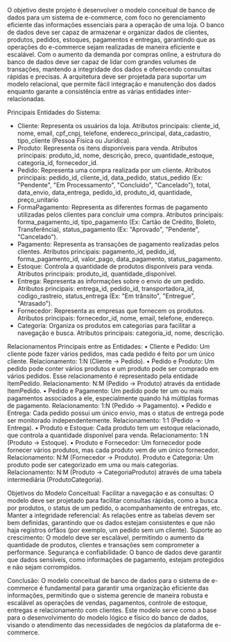 O objetivo deste projeto é desenvolver o modelo conceitual de banco de dados para um sistema de e-commerce, com foco no gerenciamento eficiente das informações essenciais para a operação de uma loja. O banco de dados deve ser capaz de armazenar e organizar dados de clientes, produtos, pedidos, estoques, pagamentos e entregas, garantindo que as operações do e-commerce sejam realizadas de maneira eficiente e escalável. Com o aumento da demanda por compras online, a estrutura do banco de dados deve ser capaz de lidar com grandes volumes de transações, mantendo a integridade dos dados e oferecendo consultas rápidas e precisas. A arquitetura deve ser projetada para suportar um modelo relacional, que permite fácil integração e manutenção dos dados enquanto garante a consistência entre as várias entidades inter-relacionadas.

Principais Entidades do Sistema: 
* Cliente: Representa os usuários da loja. Atributos principais: cliente_id, nome, email, cpf_cnpj, telefone, endereco_principal, data_cadastro, tipo_cliente (Pessoa Física ou Jurídica).
* Produto: Representa os itens disponíveis para venda. Atributos principais: produto_id, nome, descrição, preco, quantidade_estoque, categoria_id, fornecedor_id.
* Pedido: Representa uma compra realizada por um cliente. Atributos principais: pedido_id, cliente_id, data_pedido, status_pedido (Ex: "Pendente", "Em Processamento", "Concluído", "Cancelado"), total, data_envio, data_entrega, pedido_id, produto_id, quantidade, preço_unitario
* FormaPagamento: Representa as diferentes formas de pagamento utilizadas pelos clientes para concluir uma compra. Atributos principais: forma_pagamento_id, tipo_pagamento (Ex: Cartão de Crédito, Boleto, Transferência), status_pagamento (Ex: "Aprovado", "Pendente", "Cancelado").
* Pagamento: Representa as transações de pagamento realizadas pelos clientes. Atributos principais: pagamento_id, pedido_id, forma_pagamento_id, valor_pago, data_pagamento, status_pagamento.
* Estoque: Controla a quantidade de produtos disponíveis para venda. Atributos principais: produto_id, quantidade_disponivel.
* Entrega: Representa as informações sobre o envio de um pedido. Atributos principais: entrega_id, pedido_id, transportadora_id, codigo_rastreio, status_entrega (Ex: "Em trânsito", "Entregue", "Atrasado").
* Fornecedor: Representa as empresas que fornecem os produtos. Atributos principais: fornecedor_id, nome, email, telefone, endereço.
* Categoria: Organiza os produtos em categorias para facilitar a navegação e busca. Atributos principais: categoria_id, nome, descrição.

Relacionamentos Principais entre as Entidades:
•	Cliente e Pedido: Um cliente pode fazer vários pedidos, mas cada pedido é feito por um único cliente. Relacionamento: 1:N (Cliente → Pedido).
•	Pedido e Produto: Um pedido pode conter vários produtos e um produto pode ser comprado em vários pedidos. Esse relacionamento é representado pela entidade ItemPedido. Relacionamento: N:M (Pedido → Produto) através da entidade ItemPedido.
•	Pedido e Pagamento: Um pedido pode ter um ou mais pagamentos associados a ele, especialmente quando há múltiplas formas de pagamento. Relacionamento: 1:N (Pedido → Pagamento).
•	Pedido e Entrega: Cada pedido possui um único envio, mas o status de entrega pode ser monitorado independentemente. Relacionamento: 1:1 (Pedido → Entrega).
•	Produto e Estoque: Cada produto tem um estoque relacionado, que controla a quantidade disponível para venda. Relacionamento: 1:N (Produto → Estoque).
•	Produto e Fornecedor: Um fornecedor pode fornecer vários produtos, mas cada produto vem de um único fornecedor. Relacionamento: N:M (Fornecedor → Produto). Produto e Categoria: Um produto pode ser categorizado em uma ou mais categorias. Relacionamento: N:M (Produto → CategoriaProduto) através de uma tabela intermediária (ProdutoCategoria).

Objetivos do Modelo Conceitual: 
Facilitar a navegação e as consultas: O modelo deve ser projetado para facilitar consultas rápidas, como a busca por produtos, o status de um pedido, o acompanhamento de entregas, etc. Manter a integridade referencial: As relações entre as tabelas devem ser bem definidas, garantindo que os dados estejam consistentes e que não haja registros órfãos (por exemplo, um pedido sem um cliente). Suporte ao crescimento: O modelo deve ser escalável, permitindo o aumento da quantidade de produtos, clientes e transações sem comprometer a performance. Segurança e confiabilidade: O banco de dados deve garantir que dados sensíveis, como informações de pagamento, estejam protegidos e não sejam corrompidos.

Conclusão: 
O modelo conceitual de banco de dados para o sistema de e-commerce é fundamental para garantir uma organização eficiente das informações, permitindo que o sistema gerencie de maneira robusta e escalável as operações de vendas, pagamentos, controle de estoque, entregas e relacionamento com clientes. Este modelo serve como a base para o desenvolvimento do modelo lógico e físico do banco de dados, visando o atendimento das necessidades de negócios da plataforma de e-commerce.
